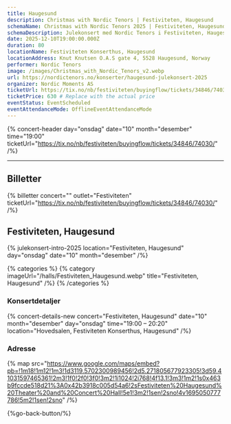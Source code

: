 ```yaml
---
title: Haugesund
description: Christmas with Nordic Tenors | Festiviteten, Haugesund
schemaName: Christmas with Nordic Tenors 2025 | Festiviteten, Haugesund
schemaDescription: Julekonsert med Nordic Tenors i Festiviteten, Haugesund
date: 2025-12-10T19:00:00.000Z
duration: 80
locationName: Festiviteten Konserthus, Haugesund
locationAddress: Knut Knutsen O.A.S gate 4, 5528 Haugesund, Norway
performer: Nordic Tenors
image: /images/Christmas_with_Nordic_Tenors_v2.webp
url: https://nordictenors.no/konserter/haugesund-julekonsert-2025
organizer: Nordic Moments AS
ticketUrl: https://tix.no/nb/festiviteten/buyingflow/tickets/34846/74030/
ticketPrice: 630 # Replace with the actual price
eventStatus: EventScheduled
eventAttendanceMode: OfflineEventAttendanceMode
---
```


{% concert-header day="onsdag" date="10" month="desember" time="19:00" ticketUrl="https://tix.no/nb/festiviteten/buyingflow/tickets/34846/74030/" /%}

---

## Billetter

{% billetter concert="" outlet="Festiviteten" ticketUrl="https://tix.no/nb/festiviteten/buyingflow/tickets/34846/74030/" /%}

## Festiviteten, Haugesund

{% julekonsert-intro-2025 location="Festiviteten, Haugesund" day="onsdag" date="10" month="desember" /%}

{% categories %}
{% category imageUrl="/halls/Festiviteten_Haugesund.webp" title="Festiviteten, Haugesund" /%}
{% /categories %}

### Konsertdetaljer

{% concert-details-new concert="Festiviteten, Haugesund" date="10" month="desember" day="onsdag" time="19:00 – 20:20" location="Hovedsalen, Festiviteten Konserthus, Haugesund" /%}

### Adresse

{% map src="https://www.google.com/maps/embed?pb=!1m18!1m12!1m3!1d3119.5702300989456!2d5.271805677923305!3d59.41031597465361!2m3!1f0!2f0!3f0!3m2!1i1024!2i768!4f13.1!3m3!1m2!1s0x463b9fccde518d21%3A0x42b3918c005d54a6!2sFestiviteten%20Haugesund%20Theater%20and%20Concert%20Hall!5e1!3m2!1sen!2sno!4v1695050777786!5m2!1sen!2sno" /%}

{%go-back-button/%}
